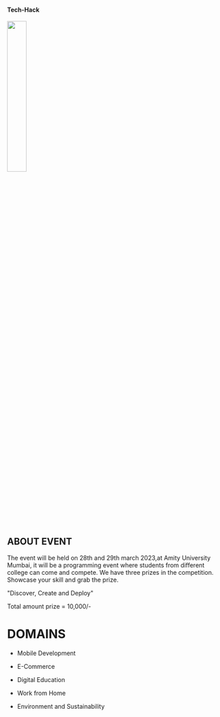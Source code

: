 #### Tech-Hack
<image src="https://user-images.githubusercontent.com/125008362/218250743-7913118f-97bd-4b81-99b2-b60ae789145d.png" width=30% height=30%> 

## ABOUT EVENT

The event will be held on 28th and 29th march 2023,at Amity University Mumbai, it will be a programming event where students from different college can come and compete.
We have three prizes in the competition. Showcase your skill and grab the prize.

"Discover, Create and Deploy" 

Total amount prize = 10,000/-
     
# DOMAINS
  
- Mobile Development
      
- E-Commerce
      
- Digital Education
      
- Work from Home
      
- Environment and Sustainability
